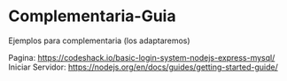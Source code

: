 # Complementaria-Guia
Ejemplos para complementaria (los adaptaremos)

Pagina: https://codeshack.io/basic-login-system-nodejs-express-mysql/
Iniciar Servidor: https://nodejs.org/en/docs/guides/getting-started-guide/
